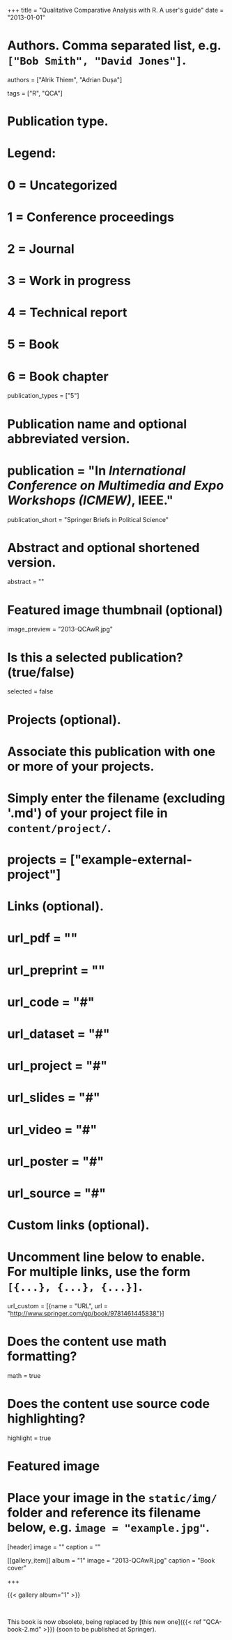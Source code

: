 +++
title = "Qualitative Comparative Analysis with R. A user's guide"
date = "2013-01-01"

# Authors. Comma separated list, e.g. `["Bob Smith", "David Jones"]`.
authors = ["Alrik Thiem", "Adrian Dușa"]

tags = ["R", "QCA"]

# Publication type.
# Legend:
# 0 = Uncategorized
# 1 = Conference proceedings
# 2 = Journal
# 3 = Work in progress
# 4 = Technical report
# 5 = Book
# 6 = Book chapter
publication_types = ["5"]

# Publication name and optional abbreviated version.
# publication = "In *International Conference on Multimedia and Expo Workshops (ICMEW)*, IEEE."
publication_short = "Springer Briefs in Political Science"

# Abstract and optional shortened version.
abstract = ""

# Featured image thumbnail (optional)
image_preview = "2013-QCAwR.jpg"

# Is this a selected publication? (true/false)
selected = false

# Projects (optional).
#   Associate this publication with one or more of your projects.
#   Simply enter the filename (excluding '.md') of your project file in `content/project/`.
# projects = ["example-external-project"]

# Links (optional).
# url_pdf = ""
# url_preprint = ""
# url_code = "#"
# url_dataset = "#"
# url_project = "#"
# url_slides = "#"
# url_video = "#"
# url_poster = "#"
# url_source = "#"

# Custom links (optional).
#   Uncomment line below to enable. For multiple links, use the form `[{...}, {...}, {...}]`.
url_custom = [{name = "URL", url = "http://www.springer.com/gp/book/9781461445838"}]

# Does the content use math formatting?
math = true

# Does the content use source code highlighting?
highlight = true

# Featured image
# Place your image in the `static/img/` folder and reference its filename below, e.g. `image = "example.jpg"`.
[header]
image = ""
caption = ""

[[gallery_item]]
album = "1"
image = "2013-QCAwR.jpg"
caption = "Book cover"



+++

{{< gallery album="1" >}}

$~$

This book is now obsolete, being replaced by [this new one]({{< ref "QCA-book-2.md" >}}) (soon to be published at Springer). 